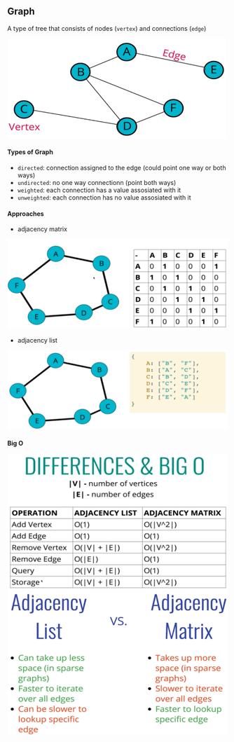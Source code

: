 ## Graph

A type of tree that consists of nodes (`vertex`) and connections (`edge`)

<img src="./assets/graph-scheme.png" width="500" alt="Graph Scheme" />

#### Types of Graph

- `directed`: connection assigned to the edge (could point one way or both ways)
- `undirected`: no one way connectionn (point both ways)
- `weighted`: each connection has a value assosiated with it
- `unweighted`: each connection has no value assosiated with it

#### Approaches

- adjacency matrix

<img src="./assets/matrix-scheme.png" width="700" alt="Adjacency matrix Scheme" />

- adjacency list

<img src="./assets/list-scheme.png" width="700" alt="Adjacency list Scheme" />

#### Big O

<img src="./assets/bigo-scheme.png" width="700" alt="Big O table" />
<img src="./assets/bigo-comp-scheme.png" width="700" alt="Big O comparison" />
